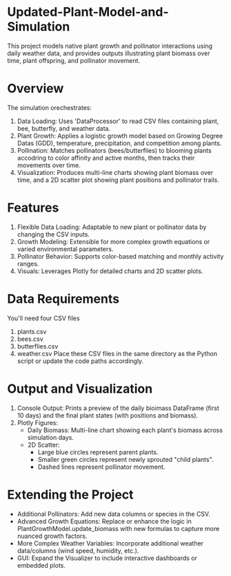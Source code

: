 # Updated-Plant-Model-and-Simulation
 This project models native plant growth and pollinator interactions using daily weather data, and provides outputs illustrating plant biomass over time, plant offspring, and pollinator movement.

# Overview
The simulation orechestrates:
 1. Data Loading: Uses 'DataProcessor' to read CSV files containing plant, bee, butterfly, and weather data.
 2. Plant Growth: Applies a logistic growth model based on Growing Degree Datas (GDD), temperature, precipitation, and competition among plants.
 3. Pollination: Matches pollinators (bees/butterflies) to blooming plants accodring to color affinity and active months, then tracks their movements over time.
 4. Visualization: Produces multi-line charts showing plant biomass over time, and a 2D scatter plot showing plant positions and pollinator trails.

# Features
 1. Flexible Data Loading: Adaptable to new plant or pollinator data by changing the CSV inputs.
 2. Growth Modeling: Extensible for more complex growth equations or varied environmental parameters.
 3. Pollinator Behavior: Supports color-based matching and monthly activity ranges.
 4. Visuals: Leverages Plotly for detailed charts and 2D scatter plots.

# Data Requirements
You'll need four CSV files
 1. plants.csv
 2. bees.csv
 3. butterflies.csv
 4. weather.csv
Place these CSV files in the same directory as the Python script or update the code paths accordingly.

# Output and Visualization
 1. Console Output: Prints a preview of the daily bioimass DataFrame (first 10 days) and the final plant states (with positions and biomass).
 2. Plotly Figures:
    - Daily Biomass: Multi-line chart showing each plant's biomass across simulation days.
    - 2D Scatter:
      - Large blue circles represent parent plants.
      - Smaller green circles represent newly sprouted "child plants".
      - Dashed lines represent pollinator movement.
        
# Extending the Project
- Additional Pollinators: Add new data columns or species in the CSV.
- Advanced Growth Equations: Replace or enhance the logic in PlantGrowthModel.update_biomass with new formulas to capture more nuanced growth factors.
- More Complex Weather Variables: Incorporate additional weather data/columns (wind speed, humidity, etc.).
- GUI: Expand the Visualizer to include interactive dashboards or embedded plots.

